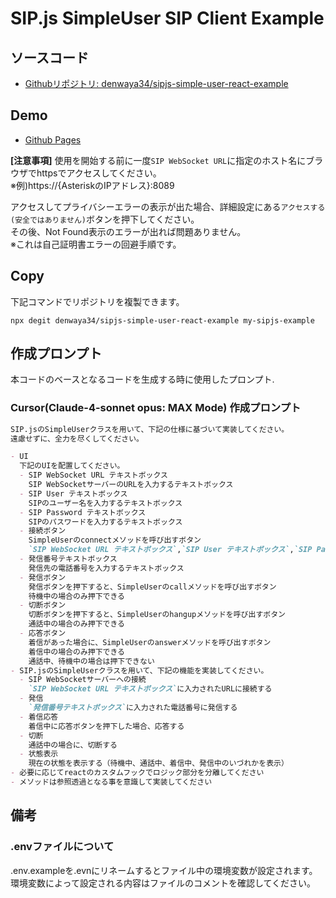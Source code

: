 # SIP.js SimpleUser SIP Client Example

## ソースコード
- [Githubリポジトリ: denwaya34/sipjs-simple-user-react-example](https://github.com/denwaya34/sipjs-simple-user-react-example)

## Demo
- [Github Pages](https://denwaya34.github.io/sipjs-simple-user-react-example/)

**[注意事項]**
使用を開始する前に一度`SIP WebSocket URL`に指定のホスト名にブラウザでhttpsでアクセスしてください。  
※例)https://{AsteriskのIPアドレス}:8089  

アクセスしてプライバシーエラーの表示が出た場合、詳細設定にある`アクセスする(安全ではありません)`ボタンを押下してください。  
その後、Not Found表示のエラーが出れば問題ありません。  
※これは自己証明書エラーの回避手順です。  

## Copy

下記コマンドでリポジトリを複製できます。
```shell
npx degit denwaya34/sipjs-simple-user-react-example my-sipjs-example
```

## 作成プロンプト

本コードのベースとなるコードを生成する時に使用したプロンプト.

### Cursor(Claude-4-sonnet opus: MAX Mode) 作成プロンプト

```markdown
SIP.jsのSimpleUserクラスを用いて、下記の仕様に基づいて実装してください。
遠慮せずに、全力を尽くしてください。

- UI
  下記のUIを配置してください。
  - SIP WebSocket URL テキストボックス
    SIP WebSocketサーバーのURLを入力するテキストボックス
  - SIP User テキストボックス
    SIPのユーザー名を入力するテキストボックス
  - SIP Password テキストボックス
    SIPのパスワードを入力するテキストボックス
  - 接続ボタン
    SimpleUserのconnectメソッドを呼び出すボタン
    `SIP WebSocket URL テキストボックス`,`SIP User テキストボックス`,`SIP Password テキストボックス`が一文字以上入力されている場合のみ押下できる
  - 発信番号テキストボックス
    発信先の電話番号を入力するテキストボックス
  - 発信ボタン
    発信ボタンを押下すると、SimpleUserのcallメソッドを呼び出すボタン
    待機中の場合のみ押下できる
  - 切断ボタン
    切断ボタンを押下すると、SimpleUserのhangupメソッドを呼び出すボタン
    通話中の場合のみ押下できる
  - 応答ボタン
    着信があった場合に、SimpleUserのanswerメソッドを呼び出すボタン
    着信中の場合のみ押下できる
    通話中、待機中の場合は押下できない
- SIP.jsのSimpleUserクラスを用いて、下記の機能を実装してください。
  - SIP WebSocketサーバーへの接続
    `SIP WebSocket URL テキストボックス`に入力されたURLに接続する
  - 発信
    `発信番号テキストボックス`に入力された電話番号に発信する
  - 着信応答
    着信中に応答ボタンを押下した場合、応答する
  - 切断
    通話中の場合に、切断する
  - 状態表示
    現在の状態を表示する（待機中、通話中、着信中、発信中のいづれかを表示）
- 必要に応じてreactのカスタムフックでロジック部分を分離してください
- メソッドは参照透過となる事を意識して実装してください
```

## 備考

### .envファイルについて

.env.exampleを.evnにリネームするとファイル中の環境変数が設定されます。
環境変数によって設定される内容はファイルのコメントを確認してください。

